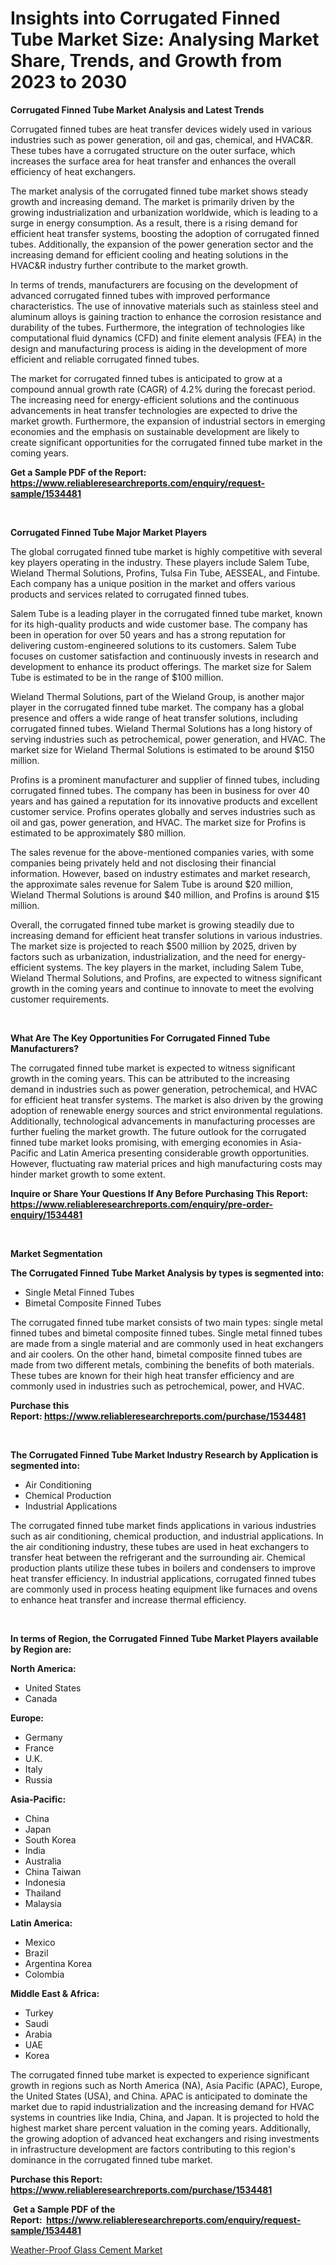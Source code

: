 <p><h1>Insights into Corrugated Finned Tube Market Size: Analysing Market Share, Trends, and Growth from 2023 to 2030</h1></p><p><strong>Corrugated Finned Tube Market Analysis and Latest Trends</strong></p>
<p><p>Corrugated finned tubes are heat transfer devices widely used in various industries such as power generation, oil and gas, chemical, and HVAC&R. These tubes have a corrugated structure on the outer surface, which increases the surface area for heat transfer and enhances the overall efficiency of heat exchangers.</p><p>The market analysis of the corrugated finned tube market shows steady growth and increasing demand. The market is primarily driven by the growing industrialization and urbanization worldwide, which is leading to a surge in energy consumption. As a result, there is a rising demand for efficient heat transfer systems, boosting the adoption of corrugated finned tubes. Additionally, the expansion of the power generation sector and the increasing demand for efficient cooling and heating solutions in the HVAC&R industry further contribute to the market growth.</p><p>In terms of trends, manufacturers are focusing on the development of advanced corrugated finned tubes with improved performance characteristics. The use of innovative materials such as stainless steel and aluminum alloys is gaining traction to enhance the corrosion resistance and durability of the tubes. Furthermore, the integration of technologies like computational fluid dynamics (CFD) and finite element analysis (FEA) in the design and manufacturing process is aiding in the development of more efficient and reliable corrugated finned tubes.</p><p>The market for corrugated finned tubes is anticipated to grow at a compound annual growth rate (CAGR) of 4.2% during the forecast period. The increasing need for energy-efficient solutions and the continuous advancements in heat transfer technologies are expected to drive the market growth. Furthermore, the expansion of industrial sectors in emerging economies and the emphasis on sustainable development are likely to create significant opportunities for the corrugated finned tube market in the coming years.</p></p>
<p><strong>Get a Sample PDF of the Report:&nbsp; <a href="https://www.reliableresearchreports.com/enquiry/request-sample/1534481">https://www.reliableresearchreports.com/enquiry/request-sample/1534481</a></strong></p>
<p>&nbsp;</p>
<p><strong>Corrugated Finned Tube Major Market Players</strong></p>
<p><p>The global corrugated finned tube market is highly competitive with several key players operating in the industry. These players include Salem Tube, Wieland Thermal Solutions, Profins, Tulsa Fin Tube, AESSEAL, and Fintube. Each company has a unique position in the market and offers various products and services related to corrugated finned tubes.</p><p>Salem Tube is a leading player in the corrugated finned tube market, known for its high-quality products and wide customer base. The company has been in operation for over 50 years and has a strong reputation for delivering custom-engineered solutions to its customers. Salem Tube focuses on customer satisfaction and continuously invests in research and development to enhance its product offerings. The market size for Salem Tube is estimated to be in the range of $100 million.</p><p>Wieland Thermal Solutions, part of the Wieland Group, is another major player in the corrugated finned tube market. The company has a global presence and offers a wide range of heat transfer solutions, including corrugated finned tubes. Wieland Thermal Solutions has a long history of serving industries such as petrochemical, power generation, and HVAC. The market size for Wieland Thermal Solutions is estimated to be around $150 million.</p><p>Profins is a prominent manufacturer and supplier of finned tubes, including corrugated finned tubes. The company has been in business for over 40 years and has gained a reputation for its innovative products and excellent customer service. Profins operates globally and serves industries such as oil and gas, power generation, and HVAC. The market size for Profins is estimated to be approximately $80 million.</p><p>The sales revenue for the above-mentioned companies varies, with some companies being privately held and not disclosing their financial information. However, based on industry estimates and market research, the approximate sales revenue for Salem Tube is around $20 million, Wieland Thermal Solutions is around $40 million, and Profins is around $15 million.</p><p>Overall, the corrugated finned tube market is growing steadily due to increasing demand for efficient heat transfer solutions in various industries. The market size is projected to reach $500 million by 2025, driven by factors such as urbanization, industrialization, and the need for energy-efficient systems. The key players in the market, including Salem Tube, Wieland Thermal Solutions, and Profins, are expected to witness significant growth in the coming years and continue to innovate to meet the evolving customer requirements.</p></p>
<p>&nbsp;</p>
<p><strong>What Are The Key Opportunities For Corrugated Finned Tube Manufacturers?</strong></p>
<p><p>The corrugated finned tube market is expected to witness significant growth in the coming years. This can be attributed to the increasing demand in industries such as power generation, petrochemical, and HVAC for efficient heat transfer systems. The market is also driven by the growing adoption of renewable energy sources and strict environmental regulations. Additionally, technological advancements in manufacturing processes are further fueling the market growth. The future outlook for the corrugated finned tube market looks promising, with emerging economies in Asia-Pacific and Latin America presenting considerable growth opportunities. However, fluctuating raw material prices and high manufacturing costs may hinder market growth to some extent.</p></p>
<p><strong>Inquire or Share Your Questions If Any Before Purchasing This Report: <a href="https://www.reliableresearchreports.com/enquiry/pre-order-enquiry/1534481">https://www.reliableresearchreports.com/enquiry/pre-order-enquiry/1534481</a></strong></p>
<p>&nbsp;</p>
<p><strong>Market Segmentation</strong></p>
<p><strong>The Corrugated Finned Tube Market Analysis by types is segmented into:</strong></p>
<p><ul><li>Single Metal Finned Tubes</li><li>Bimetal Composite Finned Tubes</li></ul></p>
<p><p>The corrugated finned tube market consists of two main types: single metal finned tubes and bimetal composite finned tubes. Single metal finned tubes are made from a single material and are commonly used in heat exchangers and air coolers. On the other hand, bimetal composite finned tubes are made from two different metals, combining the benefits of both materials. These tubes are known for their high heat transfer efficiency and are commonly used in industries such as petrochemical, power, and HVAC.</p></p>
<p><strong>Purchase this Report:&nbsp;<a href="https://www.reliableresearchreports.com/purchase/1534481">https://www.reliableresearchreports.com/purchase/1534481</a></strong></p>
<p>&nbsp;</p>
<p><strong>The Corrugated Finned Tube Market Industry Research by Application is segmented into:</strong></p>
<p><ul><li>Air Conditioning</li><li>Chemical Production</li><li>Industrial Applications</li></ul></p>
<p><p>The corrugated finned tube market finds applications in various industries such as air conditioning, chemical production, and industrial applications. In the air conditioning industry, these tubes are used in heat exchangers to transfer heat between the refrigerant and the surrounding air. Chemical production plants utilize these tubes in boilers and condensers to improve heat transfer efficiency. In industrial applications, corrugated finned tubes are commonly used in process heating equipment like furnaces and ovens to enhance heat transfer and increase thermal efficiency.</p></p>
<p>&nbsp;</p>
<p><strong>In terms of Region, the Corrugated Finned Tube Market Players available by Region are:</strong></p>
<p>
    <p> <strong> North America: </strong>
        <ul>
            <li>United States</li>
            <li>Canada</li>
        </ul>
        </p> 
    <p> <strong> Europe: </strong>
        <ul>
            <li>Germany</li>
            <li>France</li>
            <li>U.K.</li>
            <li>Italy</li>
            <li>Russia</li>
        </ul>
        </p> 
    <p> <strong> Asia-Pacific: </strong>
        <ul>
            <li>China</li>
            <li>Japan</li>
            <li>South Korea</li>
            <li>India</li>
            <li>Australia</li>
            <li>China Taiwan</li>
            <li>Indonesia</li>
            <li>Thailand</li>
            <li>Malaysia</li>
        </ul>
        </p> 
    <p> <strong> Latin America: </strong>
        <ul>
            <li>Mexico</li>
            <li>Brazil</li>
            <li>Argentina Korea</li>
            <li>Colombia</li>
        </ul>
        </p> 
    <p> <strong> Middle East & Africa: </strong>
        <ul>
            <li>Turkey</li>
            <li>Saudi</li>
            <li>Arabia</li>
            <li>UAE</li>
            <li>Korea</li>
        </ul>
    </p>
    </p>
<p><p>The corrugated finned tube market is expected to experience significant growth in regions such as North America (NA), Asia Pacific (APAC), Europe, the United States (USA), and China. APAC is anticipated to dominate the market due to rapid industrialization and the increasing demand for HVAC systems in countries like India, China, and Japan. It is projected to hold the highest market share percent valuation in the coming years. Additionally, the growing adoption of advanced heat exchangers and rising investments in infrastructure development are factors contributing to this region's dominance in the corrugated finned tube market.</p></p>
<p><strong>Purchase this Report: <a href="https://www.reliableresearchreports.com/purchase/1534481">https://www.reliableresearchreports.com/purchase/1534481</a></strong></p>
<p>&nbsp;<strong>Get a Sample PDF of the Report:&nbsp;&nbsp;<a href="https://www.reliableresearchreports.com/enquiry/request-sample/1534481">https://www.reliableresearchreports.com/enquiry/request-sample/1534481</a></strong></p>
<p><strong></strong></p>
<p><p><a href="https://github.com/GroverBarry/Market-Research-Report-List-2/blob/main/weather-proof-glass-cement-market.md">Weather-Proof Glass Cement Market</a></p></p>